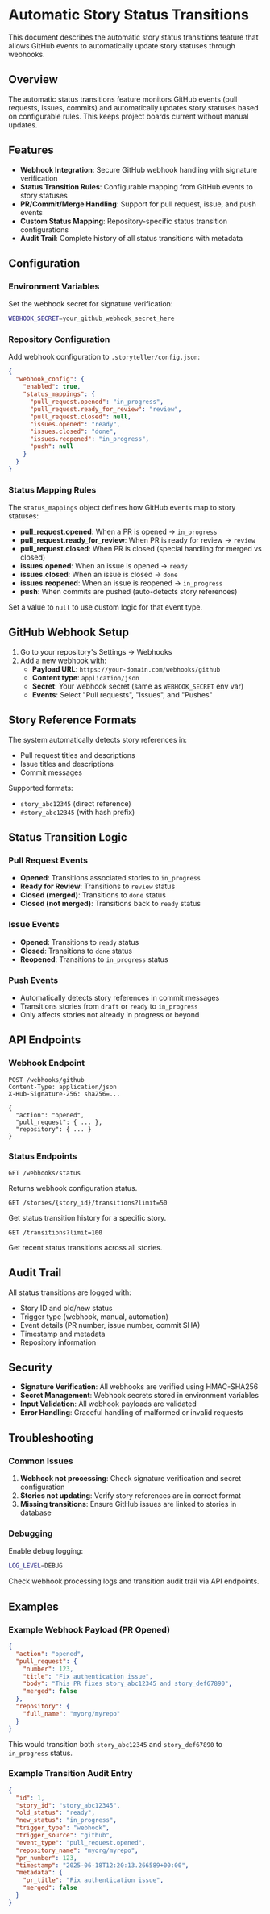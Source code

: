 # Automatic Story Status Transitions

This document describes the automatic story status transitions feature that allows GitHub events to automatically update story statuses through webhooks.

## Overview

The automatic status transitions feature monitors GitHub events (pull requests, issues, commits) and automatically updates story statuses based on configurable rules. This keeps project boards current without manual updates.

## Features

- **Webhook Integration**: Secure GitHub webhook handling with signature verification
- **Status Transition Rules**: Configurable mapping from GitHub events to story statuses
- **PR/Commit/Merge Handling**: Support for pull request, issue, and push events
- **Custom Status Mapping**: Repository-specific status transition configurations
- **Audit Trail**: Complete history of all status transitions with metadata

## Configuration

### Environment Variables

Set the webhook secret for signature verification:

```bash
WEBHOOK_SECRET=your_github_webhook_secret_here
```

### Repository Configuration

Add webhook configuration to `.storyteller/config.json`:

```json
{
  "webhook_config": {
    "enabled": true,
    "status_mappings": {
      "pull_request.opened": "in_progress",
      "pull_request.ready_for_review": "review",
      "pull_request.closed": null,
      "issues.opened": "ready",
      "issues.closed": "done",
      "issues.reopened": "in_progress",
      "push": null
    }
  }
}
```

### Status Mapping Rules

The `status_mappings` object defines how GitHub events map to story statuses:

- **pull_request.opened**: When a PR is opened → `in_progress`
- **pull_request.ready_for_review**: When PR is ready for review → `review`
- **pull_request.closed**: When PR is closed (special handling for merged vs closed)
- **issues.opened**: When an issue is opened → `ready`
- **issues.closed**: When an issue is closed → `done`
- **issues.reopened**: When an issue is reopened → `in_progress`
- **push**: When commits are pushed (auto-detects story references)

Set a value to `null` to use custom logic for that event type.

## GitHub Webhook Setup

1. Go to your repository's Settings → Webhooks
2. Add a new webhook with:
   - **Payload URL**: `https://your-domain.com/webhooks/github`
   - **Content type**: `application/json`
   - **Secret**: Your webhook secret (same as `WEBHOOK_SECRET` env var)
   - **Events**: Select "Pull requests", "Issues", and "Pushes"

## Story Reference Formats

The system automatically detects story references in:

- Pull request titles and descriptions
- Issue titles and descriptions  
- Commit messages

Supported formats:
- `story_abc12345` (direct reference)
- `#story_abc12345` (with hash prefix)

## Status Transition Logic

### Pull Request Events

- **Opened**: Transitions associated stories to `in_progress`
- **Ready for Review**: Transitions to `review` status
- **Closed (merged)**: Transitions to `done` status
- **Closed (not merged)**: Transitions back to `ready` status

### Issue Events

- **Opened**: Transitions to `ready` status
- **Closed**: Transitions to `done` status
- **Reopened**: Transitions to `in_progress` status

### Push Events

- Automatically detects story references in commit messages
- Transitions stories from `draft` or `ready` to `in_progress`
- Only affects stories not already in progress or beyond

## API Endpoints

### Webhook Endpoint

```http
POST /webhooks/github
Content-Type: application/json
X-Hub-Signature-256: sha256=...

{
  "action": "opened",
  "pull_request": { ... },
  "repository": { ... }
}
```

### Status Endpoints

```http
GET /webhooks/status
```

Returns webhook configuration status.

```http
GET /stories/{story_id}/transitions?limit=50
```

Get status transition history for a specific story.

```http
GET /transitions?limit=100
```

Get recent status transitions across all stories.

## Audit Trail

All status transitions are logged with:

- Story ID and old/new status
- Trigger type (webhook, manual, automation)
- Event details (PR number, issue number, commit SHA)
- Timestamp and metadata
- Repository information

## Security

- **Signature Verification**: All webhooks are verified using HMAC-SHA256
- **Secret Management**: Webhook secrets stored in environment variables
- **Input Validation**: All webhook payloads are validated
- **Error Handling**: Graceful handling of malformed or invalid requests

## Troubleshooting

### Common Issues

1. **Webhook not processing**: Check signature verification and secret configuration
2. **Stories not updating**: Verify story references are in correct format
3. **Missing transitions**: Ensure GitHub issues are linked to stories in database

### Debugging

Enable debug logging:

```bash
LOG_LEVEL=DEBUG
```

Check webhook processing logs and transition audit trail via API endpoints.

## Examples

### Example Webhook Payload (PR Opened)

```json
{
  "action": "opened",
  "pull_request": {
    "number": 123,
    "title": "Fix authentication issue",
    "body": "This PR fixes story_abc12345 and story_def67890",
    "merged": false
  },
  "repository": {
    "full_name": "myorg/myrepo"
  }
}
```

This would transition both `story_abc12345` and `story_def67890` to `in_progress` status.

### Example Transition Audit Entry

```json
{
  "id": 1,
  "story_id": "story_abc12345",
  "old_status": "ready",
  "new_status": "in_progress",
  "trigger_type": "webhook",
  "trigger_source": "github",
  "event_type": "pull_request.opened",
  "repository_name": "myorg/myrepo",
  "pr_number": 123,
  "timestamp": "2025-06-18T12:20:13.266589+00:00",
  "metadata": {
    "pr_title": "Fix authentication issue",
    "merged": false
  }
}
```